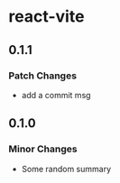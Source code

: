 # react-vite

## 0.1.1

### Patch Changes

- add a commit msg

## 0.1.0

### Minor Changes

- Some random summary
